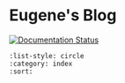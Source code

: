 # Eugene's Blog

[![Documentation Status](https://readthedocs.org/projects/myblogspot/badge/?version=latest)](https://myblogspot.readthedocs.io/en/latest/?badge=latest)

```{postlist}
:list-style: circle
:category: index
:sort:
```
